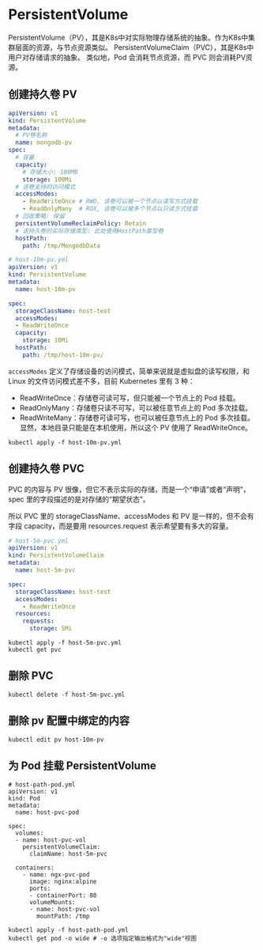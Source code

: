 # PersistentVolume

PersistentVolume（PV），其是K8s中对实际物理存储系统的抽象。作为K8s中集群层面的资源，与节点资源类似。
PersistentVolumeClaim（PVC），其是K8s中用户对存储请求的抽象。
类似地，Pod 会消耗节点资源，而 PVC 则会消耗PV资源。

## 创建持久卷 PV
```yml
apiVersion: v1
kind: PersistentVolume
metadata:
  # PV卷名称
  name: mongodb-pv
spec:
  # 容量
  capacity: 
    # 存储大小: 100MB
    storage: 100Mi
  # 该卷支持的访问模式
  accessModes:
    - ReadWriteOnce # RWO, 该卷可以被一个节点以读写方式挂载
    - ReadOnlyMany  # ROX, 该卷可以被多个节点以只读方式挂载
  # 回收策略: 保留
  persistentVolumeReclaimPolicy: Retain
  # 该持久卷的实际存储类型: 此处使用HostPath类型卷
  hostPath:
    path: /tmp/MongodbData
```
```yml
# host-10m-pv.yml
apiVersion: v1
kind: PersistentVolume
metadata:
  name: host-10m-pv

spec:
  storageClassName: host-test
  accessModes:
  - ReadWriteOnce
  capacity:
    storage: 10Mi
  hostPath:
    path: /tmp/host-10m-pv/
```
`accessModes` 定义了存储设备的访问模式，简单来说就是虚拟盘的读写权限，和 Linux 的文件访问模式差不多，目前 Kubernetes 里有 3 种：

- ReadWriteOnce：存储卷可读可写，但只能被一个节点上的 Pod 挂载。
- ReadOnlyMany：存储卷只读不可写，可以被任意节点上的 Pod 多次挂载。
- ReadWriteMany：存储卷可读可写，也可以被任意节点上的 Pod 多次挂载。
显然，本地目录只能是在本机使用，所以这个 PV 使用了 ReadWriteOnce。
```shell
kubectl apply -f host-10m-pv.yml
```
## 创建持久卷 PVC
PVC 的内容与 PV 很像，但它不表示实际的存储，而是一个“申请”或者“声明”，spec 里的字段描述的是对存储的“期望状态”。

所以 PVC 里的 storageClassName、accessModes 和 PV 是一样的，但不会有字段 capacity，而是要用 resources.request 表示希望要有多大的容量。

```yml
# host-5m-pvc.yml
apiVersion: v1
kind: PersistentVolumeClaim
metadata:
  name: host-5m-pvc

spec:
  storageClassName: host-test
  accessModes:
    - ReadWriteOnce
  resources:
    requests:
      storage: 5Mi
```
```shell
kubectl apply -f host-5m-pvc.yml
kubectl get pvc
```
## 删除 PVC
```shell
kubectl delete -f host-5m-pvc.yml
```
## 删除 pv 配置中绑定的内容
```shell
kubectl edit pv host-10m-pv
```
## 为 Pod 挂载 PersistentVolume
```shell
# host-path-pod.yml
apiVersion: v1
kind: Pod
metadata:
  name: host-pvc-pod

spec:
  volumes:
  - name: host-pvc-vol
    persistentVolumeClaim:
      claimName: host-5m-pvc

  containers:
    - name: ngx-pvc-pod
      image: nginx:alpine
      ports:
      - containerPort: 80
      volumeMounts:
      - name: host-pvc-vol
        mountPath: /tmp
```
```shell
kubectl apply -f host-path-pod.yml
kubectl get pod -o wide # -o 选项指定输出格式为"wide"视图
```
